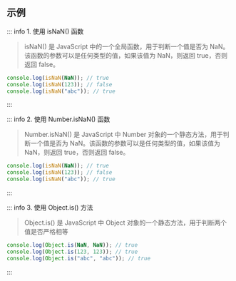 <c-title title="js判断内容是不是是NaN" />

## 示例
::: info 1. 使用 isNaN() 函数
> isNaN() 是 JavaScript 中的一个全局函数，用于判断一个值是否为 NaN。该函数的参数可以是任何类型的值，如果该值为 NaN，则返回 true，否则返回 false。
```js
console.log(isNaN(NaN)); // true
console.log(isNaN(123)); // false
console.log(isNaN("abc")); // true
```
:::

::: info 2. 使用 Number.isNaN() 函数
> Number.isNaN() 是 JavaScript 中 Number 对象的一个静态方法，用于判断一个值是否为 NaN。该函数的参数可以是任何类型的值，如果该值为 NaN，则返回 true，否则返回 false。
```js
console.log(isNaN(NaN)); // true
console.log(isNaN(123)); // false
console.log(isNaN("abc")); // true
```
:::

::: info 3. 使用 Object.is() 方法
> Object.is() 是 JavaScript 中 Object 对象的一个静态方法，用于判断两个值是否严格相等
```js
console.log(Object.is(NaN, NaN)); // true
console.log(Object.is(123, 123)); // true
console.log(Object.is("abc", "abc")); // true
```
:::